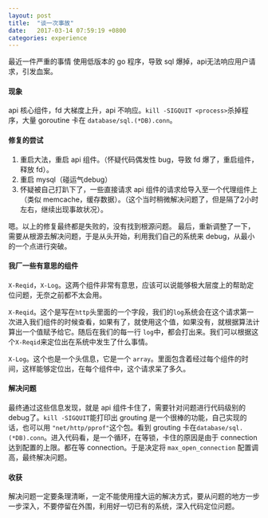 ```yaml
---
layout: post
title:  "谈一次事故"
date:   2017-03-14 07:59:19 +0800
categories: experience
---
```


最近一件严重的事情
使用低版本的 go 程序，导致 sql 爆掉，api无法响应用户请求，引发血案。
<!--more-->

#### 现象
api 核心组件，fd 大梯度上升，api 不响应。`kill -SIGQUIT <process>`杀掉程序，大量 goroutine 卡在 `database/sql.(*DB).conn`。

#### 修复的尝试
1. 重启大法，重启 api 组件。（怀疑代码偶发性 bug，导致 fd 爆了，重启组件，释放 fd）。
2. 重启 mysql（碰运气debug）
3. 怀疑被自己打趴下了，一些直接请求 api 组件的请求给导入至一个代理组件上（类似 memcache，缓存数据）。（这个当时稍微解决问题了，但是隔了2小时左右，继续出现事故状况）。

嗯。以上的修复最终都是失败的，没有找到根源问题。
最后，重新调整了一下，需要从根源去解决问题，于是从头开始，利用我们自己的系统来 debug，从最小的一个点进行突破。

#### 我厂一些有意思的组件
`X-Reqid`，`X-Log`。这两个组件非常有意思，应该可以说能够极大层度上的帮助定位问题，无奈之前都不太会用。

`X-Reqid`。这个是写在`http`头里面的一个字段，我们的`log`系统会在这个请求第一次进入我们组件的时候查看，如果有了，就使用这个值，如果没有，就根据算法计算出一个值赋予给它。随后在我们的每一行
`log`中，都会打出来。我们可以根据这个`X-Reqid`来定位出在系统中发生了什么事情。

`X-Log`。这个也是一个头信息，它是一个 `array`。里面包含着经过每个组件的时间，这样能够定位出，在每个组件中，这个请求呆了多久。

#### 解决问题
最终通过这些信息发现，就是 api 组件卡住了，需要针对问题进行代码级别的 debug了。`kill -SIGQUIT`能打印出 grouting 是一个很棒的功能，自己实现的话，也可以用 `"net/http/pprof"`这个包。看到 grouting
卡在`database/sql.(*DB).conn`。进入代码看，是一个循环，在等锁，卡住的原因是由于 connection 达到配置的上限。都在等 connection。于是决定将 `max_open_connection` 配置调高，最终解决问题。

#### 收获
解决问题一定要条理清晰，一定不能使用撞大运的解决方式，要从问题的地方一步一步深入，不要停留在外围，利用好一切已有的系统，深入代码定位问题。

